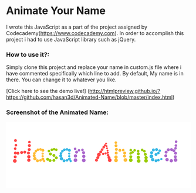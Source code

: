 # Animate Your Name

I wrote this JavaScript as a part of the project assigned by Codecademy(https://www.codecademy.com).
In order to accomplish this project i had to use JavaScript library such as jQuery.

### How to use it?:

Simply clone this project and replace your name in custom.js file where i have commented specifically which line to add. By default, My name is in there. You can change it to whatever you like.

[Click here to see the demo live!] (http://htmlpreview.github.io/?https://github.com/hasan3d/Animated-Name/blob/master/index.html)

### Screenshot of the Animated Name:
![Animated Name](animated-name.png)
